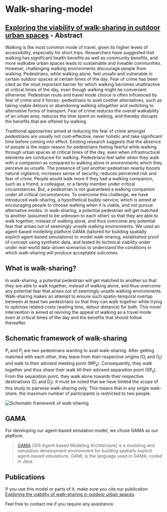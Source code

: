 # Walk-sharing-model

## [Exploring the viability of walk-sharing in outdoor urban spaces](https://www.sciencedirect.com/science/article/pii/S0198971521000429) - Abstract

Walking is the most common mode of travel, given its higher levels of accessibility, especially for short trips.
Researchers have suggested that walking has significant health benefits as well as community benefits, and more walkable urban spaces leads to sustainable and liveable communities.
However, challenging walking environments discourage people from walking.
Pedestrians, while walking alone, feel unsafe and vulnerable in certain outdoor spaces at certain times of the day.
Fear of crime has been cited as the most important barrier for which walking becomes unattractive at critical times of the day, even though walking might be convenient otherwise.
Pedestrian route and travel mode choice is often influenced by fear of crime and it forces- pedestrians to avail costlier alternatives, such as taking viable detours or abandoning walking altogether and switching to alternative forms of transport.
Fear of crime reduces the overall walkability of an urban area, reduces the time spent on walking, and thereby disrupts the benefits that are offered by walking.

Traditional approaches aimed at reducing the fear of crime amongst pedestrians are usually not cost-effective, never holistic and take significant time before coming into effect.
Existing research suggests that the absence of people is the major reason for pedestrians feeling fearful while walking through urban spaces at critical times of the day, even when infrastructural elements are conducive for walking.
Pedestrians feel safer when they walk with a companion as compared to walking alone in environments which they perceive as unsafe.
The presence of just another pedestrian nearby boosts natural vigilance, increases sense of security, reduces perceived risk and fear of crime.
People would walk more if they had a walking companion, such as a friend, a colleague, or a family member under critical circumstances.
But, a pedestrian is not guaranteed a walking companion under all critical circumstances.
To overcome this challenge, we have introduced walk-sharing, a hypothetical buddy-service, which is aimed at encouraging people to choose walking when it is viable, and not pursue alternative modes.
In walk-sharing, a potential pedestrian will get matched to another (assumed to be unknown to each other) so that they are able to walk together, instead of walking alone, and thus overcome any potential fear that arises out of seemingly unsafe walking environments.
We used an agent-based modelling platform GAMA (tailored for building spatially explicit agent-based simulations) to model walk-sharing, established proof of concept using synthetic data, and tested its technical viability under under real-world data-driven scenarios to understand the conditions in which walk-sharing will produce acceptable outcomes.

## What is walk-sharing?

In walk-sharing, a potential pedestrian will get matched to another so that they are able to walk together, instead of walking alone, and thus overcome any potential fear that arises out of seemingly unsafe walking environments. 
Walk-sharing makes an attempt to ensure such spatio-temporal overlap between at least two pedestrians so that they can walk together while trying to optimise related costs (waiting time, detour distance) for both.
This novel intervention is aimed at reviving the appeal of walking as a travel mode even at critical times of the day and the benefits that should follow thereafter.

## Schematic framework of walk-sharing

P<sub>i</sub> and P<sub>j</sub> are two pedestrians wanting to avail walk-sharing.
After getting matched with each other, they leave from their respective origins (O<sub>i</sub> and O<sub>j</sub>) and walk to their advised meeting point (MP<sub>ij</sub>).
Consequently, they walk together and thus share their walk till their advised separation point (SP<sub>ij</sub>).
From the separation point, they walk alone towards their respective destinations (D<sub>i</sub> and D<sub>j</sub>).
It must be noted that we have limited the scope of this study to pairwise walk-sharing only. 
This means that in any single walk-share, the maximum number of participants is restricted to two people.

![Schematic framework of walk-sharing](https://github.com/bitmixes/Walk-sharing-model/blob/master/walksharing.jpg)

## GAMA

For developing our agent-based simulation model, we chose GAMA as our platform. 
> [GAMA](https://gama-platform.github.io/) (GIS Agent-based Modeling Architecture) 
is a modeling and simulation development environment for building spatially explicit agent-based simulations.
GAML is the language used in GAMA, coded in Java. 

## Publications

If you use this model or parts of it, make sure you cite our publication [Exploring the viability of walk-sharing in outdoor urban spaces](https://www.sciencedirect.com/science/article/pii/S0198971521000429).

Feel free to contact me if you require any assistance.
